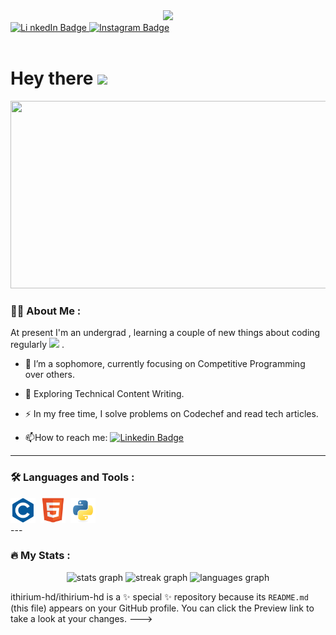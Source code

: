 <div id="header" align="center">
  <img src="https://media.giphy.com/media/vLlpbDafjgHystuJ0a/giphy.gif" width="200"/>
</div>
<div id="badges"><a href="https://www.linkedin.com/in/dhritideep-saha-1b500625b?lipi=urn%3Ali%3Apage%3Ad_flagship3_profile_view_base_contact_details%3BtVohfqfRTuqleCTwbZaIeQ%3D%3D">
    <img src="https://img.shields.io/badge/LinkedIn-blue?style=for-the-badge&logo=linkedin&logoColor=white" alt="Li
nkedIn Badge"/>
  </a>
 <a href="https://instagram.com/_.perseus.xd_?igshid=MzMyNGUyNmU2YQ==">
    <img src="https://img.shields.io/badge/Instagram-pink?style=for-the-badge&logo=instagram&logoColor=red" alt="Instagram Badge"/>
  </a>
</div>
<img src="https://komarev.com/ghpvc/?username=ithirium-hd&style=flat-square&color=blue" alt=""/>
<h1>
  Hey there
  <img src="https://media.giphy.com/media/v1.Y2lkPTc5MGI3NjExaDJzZWhod2lyc2xsN2ZhZW1zemw4dnZ5Zm5teWV6eDBzb3ZqaG9wbCZlcD12MV9pbnRlcm5hbF9naWZfYnlfaWQmY3Q9cw/hvRJCLFzcasrR4ia7z/giphy.gif" width="30px"/>
</h1>
<div align="center">
  <img src="https://media.giphy.com/media/1GEATImIxEXVR79Dhk/giphy.gif" width="600" height="300"/>
</div>

### :man_technologist: About Me :
At present I'm an undergrad , learning a couple of new things about coding regularly <img src="https://media.giphy.com/media/WUlplcMpOCEmTGBtBW/giphy.gif" width="30"> .


- :telescope: I’m a sophomore, currently focusing on Competitive Programming over others.

- :seedling: Exploring Technical Content Writing.

- :zap: In my free time, I solve problems on Codechef and read tech articles.

- :mailbox:How to reach me: [![Linkedin Badge](https://img.shields.io/badge/-DhritideepSaha-blue?style=flat&logo=Linkedin&logoColor=white)](https://www.linkedin.com/in/dhritideep-saha-1b500625b)
- ---

### :hammer_and_wrench: Languages and Tools :
<div>
<img src="https://github.com/devicons/devicon/blob/master/icons/c/c-plain.svg" title="C" **alt="C" width="40" height="40"/>&nbsp;
<img src="https://github.com/devicons/devicon/blob/master/icons/html5/html5-original.svg" title="HTML5" alt="HTML" width="40" height="40"/>&nbsp;
<img src="https://github.com/devicons/devicon/blob/master/icons/python/python-original.svg" title="PYTHON" alt="PYTHON" width="40" height="40"/>

</div>
---

### :fire: My Stats : 
<!-- 
 [![profile](https://github-stats-alpha.vercel.app/api?username=ithirium-hd&cc=000&tc=fff&ic=fff&bc=000 "profile")](https://github-stats-alpha.vercel.app/api?username=ithirium-hd&cc=000&tc=fff&ic=fff&bc=000 "profile") -->

<div align="center">
  <img src="https://github-readme-stats.vercel.app/api?username=ithirium-hd&hide_title=false&hide_rank=true&show_icons=true&include_all_commits=true&count_private=true&disable_animations=false&theme=dracula&locale=en&hide_border=true" height="150" alt="stats graph"  />
  <img src="https://streak-stats.demolab.com?user=ithirium-hd&locale=en&mode=daily&theme=dracula&hide_border=true&border_radius=5" height="150" alt="streak graph"  />
  <img src="https://github-readme-stats.vercel.app/api/top-langs?username=ithirium-hd&locale=en&hide_title=false&layout=compact&card_width=320&langs_count=14&theme=dracula&hide_border=false" height="200" alt="languages graph"  />
</div>

<!-- ![Taehyun's GitHub Repository Contribution stats](https://github-contributor-stats.vercel.app/api?username=ithirium-hd&combine_all_yearly_contributions=true&theme=dark) -->



<!-- 
![](https://github-stats-alpha.vercel.app/api?username=ithirium-hd&cc=000&tc=fff&ic=fff&bc=000 "profile")
<br/> -->
<!-- ![](https://github-readme-streak-stats.herokuapp.com/?user=ithirium-hd&theme=react&hide_border=true)<br/>
![](https://github-readme-stats.vercel.app/api/top-langs/?username=ithirium-hd&theme=react&hide_border=true&include_all_commits=true&count_private=true&layout=compact) -->
ithirium-hd/ithirium-hd is a ✨ special ✨ repository because its `README.md` (this file) appears on your GitHub profile.
You can click the Preview link to take a look at your changes.
--->

